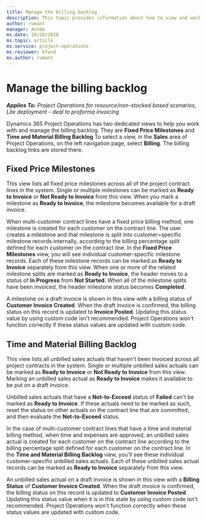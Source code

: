 ```yaml
---
title: Manage the billing backlog
description: This topic provides information about how to view and work with the billing backlog in Project Operations.
author: rumant
manager: Annbe
ms.date: 10/20/2020
ms.topic: article
ms.service: project-operations
ms.reviewer: kfend 
ms.author: rumant
---
```


# Manage the billing backlog

_**Applies To:** Project Operations for resource/non-stocked based scenarios, Lite deployment - deal to proforma invoicing_

Dynamics 365 Project Operations has two dedicated views to help you work with and manage the billing backlog. They are **Fixed Price Milestones** and **Time and Material Billing Backlog** To select a view, in the **Sales** area of Project Operations, on the left navigation page, select **Billing**. The billing backlog links are stored there.

## Fixed Price Milestones

This view lists all fixed price milestones across all of the project contract lines in the system. Single or multiple milestones can be marked as **Ready to Invoice** or **Not Ready to Invoice** from this view. When you mark a milestone as **Ready to Invoice**, the milestone becomes available for a draft invoice.

When multi-customer contract lines have a fixed price billing method, one milestone is created for each customer on the contract line. The user creates a milestone and that milestone is split into customer=specific milestone records internally, according to the billing percentage split defined for each customer on the contract line. In the **Fixed Price Milestones** view, you will see individual customer-specific milestone records. Each of these milestone records can be marked as **Ready to Invoice** separately from this view. When one or more of the related milestone splits are marked as **Ready to Invoice**, the header moves to a status of **In Progress** from **Not Started**. When all of the milestone splits have been invoiced, the header milestone status becomes **Completed**.

A milestone on a draft invoice is shown in this view with a billing status of **Customer Invoice Created**. When the draft invoice is confirmed, the billing status on this record is updated to **Invoice Posted**. Updating this status value by using custom code isn't recommended. Project Operations won't function correctly if these status values are updated with custom code.

## Time and Material Billing Backlog

This view lists all unbilled sales actuals that haven't been invoiced across all project contracts in the system. Single or multiple unbilled sales actuals can be marked as **Ready to Invoice** or **Not Ready to Invoice** from this view. Marking an unbilled sales actual as **Ready to Invoice** makes it available to be put on a draft invoice.

Unbilled sales actuals that have a **Not-to-Exceed** status of **Failed** can't be marked as **Ready to Invoice**. If these actuals need to be marked as such, reset the status on other actuals on the contract line that are committed, and then evaluate the **Not-to-Exceed** status.

In the case of multi-customer contract lines that have a time and material billing method, when time and expenses are approved, an unbilled sales actual is created for each customer on the contract line according to the billing percentage split defined for each customer on the contract line. In the **Time and Material Billing Backlog** view, you'll see these individual customer-specific unbilled sales actuals. Each of these unbilled sales actual records can be marked as **Ready to Invoice** separately from this view.

An unbilled sales actual on a draft invoice is shown in this view with a **Billing Status** of **Customer Invoice Created**. When the draft invoice is confirmed, the billing status on this record is updated to **Customer Invoice Posted**. Updating this status value when it is in this state by using custom code isn't recommended. Project Operations won't function correctly when these status values are updated with custom code.
